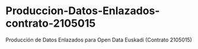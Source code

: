 # Produccion-Datos-Enlazados-contrato-2105015
Producción de Datos Enlazados para Open Data Euskadi (Contrato 2105015)

